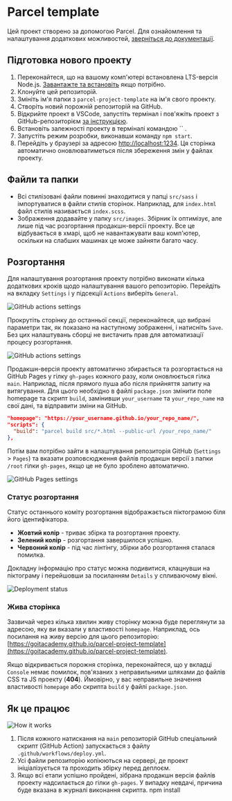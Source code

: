 # Parcel template

Цей проект створено за допомогою Parcel. Для ознайомлення та налаштування 
додаткових можливостей, [зверніться до документації](https://parceljs.org/).

## Підготовка нового проекту

1. Переконайтеся, що на вашому комп'ютері встановлена LTS-версія Node.js.
   [Завантажте та встановіть](https://nodejs.org/en/) якщо потрібно.
2. Клонуйте цей репозиторій.
3. Змініть ім'я папки з `parcel-project-template` на ім'я свого проекту.
4. Створіть новий порожній репозиторій на GitHub.
5. Відкрийте проект в VSCode, запустіть термінал і пов'яжіть проект з GitHub-репозиторієм
   [за інструкцією](https://docs.github.com/en/get-started/getting-started-with-git/managing-remote-repositories#changing-a-remote-repositorys-url).
6. Встановіть залежності проекту в терміналі командою `` .
7. Запустіть режим розробки, виконавши команду `npm start`.
8. Перейдіть у браузері за адресою [http://localhost:1234](http://localhost:1234).
   Ця сторінка автоматично оновлюватиметься після збереження змін у файлах проекту. 

## Файли та папки 

- Всі стилізовані файли повинні знаходитися у папці `src/sass` і імпортуватися в 
файли стилів сторінок. Наприклад, для `index.html` файл стилів називається 
`index.scss`. 
- Зображення додавайте у папку `src/images`. Збірник їх оптимізує, але лише 
під час розгортання продакшн-версії проекту. Все це відбувається в хмарі, щоб 
не навантажувати ваш комп'ютер, оскільки на слабших машинах це може зайняти багато 
часу. 

## Розгортання

Для налаштування розгортання проекту потрібно виконати кілька додаткових кроків 
щодо налаштування вашого репозиторію. Перейдіть на вкладку `Settings` і у підсекції 
`Actions` виберіть `General`. 

![GitHub actions settings](./assets/actions-config-step-1.png)

Прокрутіть сторінку до останньої секції, переконайтеся, що вибрані параметри так, 
як показано на наступному зображенні, і натисніть `Save`. Без цих налаштувань 
сборці не вистачить прав для автоматизації процесу розгортання. 

![GitHub actions settings](./assets/actions-config-step-2.png)

Продакшн-версія проекту автоматично збирається та розгортається на GitHub 
Pages у гілку `gh-pages` кожного разу, коли оновлюється гілка `main`. Наприклад, 
після прямого пуша або після прийняття запиту на витягування. Для цього 
необхідно в файлі `package.json` змінити поле homepage та скрипт `build`, 
замінивши `your_username` та `your_repo_name` на свої дані, та відправити зміни на GitHub.

```json
"homepage": "https://your_username.github.io/your_repo_name/",
"scripts": {
  "build": "parcel build src/*.html --public-url /your_repo_name/"
},
```

Потім вам потрібно зайти в налаштування репозиторія GitHub (`Settings` > `Pages`) 
та вказати розповсюдження файлів продакшн версії з папки `/root` гілки `gh-pages`, якщо це 
не було зроблено автоматично. 

![GitHub Pages settings](./assets/repo-settings.png)

### Статус розгортання

Статус останнього коміту розгортання відображається піктограмою біля його ідентифікатора. 

- **Жовтий колір** - триває збірка та розгортання проекту. 
- **Зелений колір** - розгортання завершилося успішно. 
- **Червоний колір** - під час лінтінгу, збірки або розгортання сталася помилка. 

Докладну інформацію про статус можна подивитися, клацнувши на піктограму і перейшовши за 
посиланням `Details` у спливаючому вікні.

![Deployment status](./assets/status.png)

### Жива сторінка

Зазвичай через кілька хвилин живу сторінку можна буде переглянути за адресою, 
яку ви вказали у властивості `homepage`. Наприклад, ось посилання на живу версію 
для цього репозиторію:
[https://goitacademy.github.io/parcel-project-template](https://goitacademy.github.io/parcel-project-template).

Якщо відкривається порожня сторінка, переконайтеся, що у вкладці `Console` немає помилок,
пов'язаних з неправильними шляхами до файлів CSS та JS проекту (**404**). Ймовірно, у вас неправильне значення властивості `homepage` або скрипта `build` у файлі `package.json`.

## Як це працює

![How it works](./assets/how-it-works.png)

1. Після кожного натискання на `main` репозиторій GitHub спеціальний скрипт (GitHub Action) запускається з файлу `.github/workflows/deploy.yml`.
2. Усі файли репозиторію копіюються на сервері, де проект ініціалізується та проходить збірку перед деплоєм.
3. Якщо всі етапи успішно пройдені, зібрана продакшн версія файлів проекту надсилається до гілки `gh-pages`. У випадку невдачі, причина буде вказана в журналі виконання скрипта.
npm install